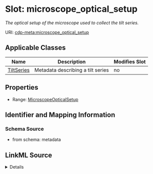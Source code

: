 

# Slot: microscope_optical_setup


_The optical setup of the microscope used to collect the tilt series._



URI: [cdp-meta:microscope_optical_setup](metadatamicroscope_optical_setup)



<!-- no inheritance hierarchy -->





## Applicable Classes

| Name | Description | Modifies Slot |
| --- | --- | --- |
| [TiltSeries](TiltSeries.md) | Metadata describing a tilt series |  no  |







## Properties

* Range: [MicroscopeOpticalSetup](MicroscopeOpticalSetup.md)





## Identifier and Mapping Information







### Schema Source


* from schema: metadata




## LinkML Source

<details>
```yaml
name: microscope_optical_setup
description: The optical setup of the microscope used to collect the tilt series.
from_schema: metadata
rank: 1000
alias: microscope_optical_setup
owner: TiltSeries
domain_of:
- TiltSeries
range: MicroscopeOpticalSetup
inlined: true
inlined_as_list: true

```
</details>